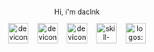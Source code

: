 <p align="center">Hi, i'm daclnk</p>
<div align="center"><img src="https://api.iconify.design/devicon/html5.svg" alt="devicon:html5" height="40" />
    <img width="10" />
    <img src="https://api.iconify.design/devicon/css3.svg" alt="devicon:css3" height="40" />
    <img width="10" />
    <img src="https://api.iconify.design/devicon/javascript.svg" alt="devicon:javascript" height="40" />
    <img width="10" />
    <img src="https://api.iconify.design/devicon/php.svg" alt="skill-icons:php-dark" height="40" />
    <img width="10" />
    <img src="https://api.iconify.design/devicon/mysql.svg" alt="logos:mysql" height="40" />
</div>
